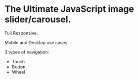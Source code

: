 # The Ultimate JavaScript image slider/carousel.

Full Responsive.

Mobile and Desktop use cases.

3 types of navigation:
* Touch
* Button
* Wheel
